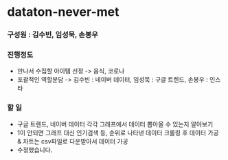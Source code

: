 # dataton-never-met

### 구성원 : 김수빈, 임성묵, 손봉우

### 진행정도
* 만나서 수집할 아이템 선정 -> 음식, 코로나
* 포괄적인 역할분담 -> 김수빈 : 네이버 데이터, 임성묵 : 구글 트렌드, 손봉우 : 인스타

### 할 일
* 구글 트렌드, 네이버 데이터  각각 그래프에서 데이터 뽑아올 수 있는지 알아보기 
* 1이 안되면 그래프 대신 인기검색 등, 순위로 나타낸 데이터 크롤링 후 데이터 가공 & 차트는 csv파일로 다운받아서 데이터 가공
* 수정했습니다.
